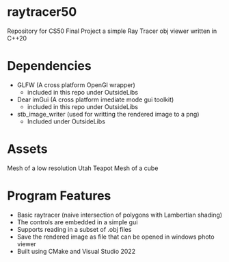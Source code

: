 # raytracer50
Repository for CS50 Final Project a simple Ray Tracer obj viewer written in C++20

# Dependencies
* GLFW (A cross platform OpenGl wrapper)
  - included in this repo under OutsideLibs  
* Dear imGui (A cross platform imediate mode gui toolkit)
  - included in this repo under OutsideLibs  
* stb_image_writer (used for writting the rendered image to a png)
  - Included under OutsideLibs

# Assets
Mesh of a low resolution Utah Teapot
Mesh of a cube

# Program Features
- Basic raytracer (naive intersection of polygons with Lambertian shading)
- The controls are embedded in a simple gui
- Supports reading in a subset of .obj files
- Save the rendered image as file that can be opened in windows photo viewer
- Built using CMake and Visual Studio 2022
